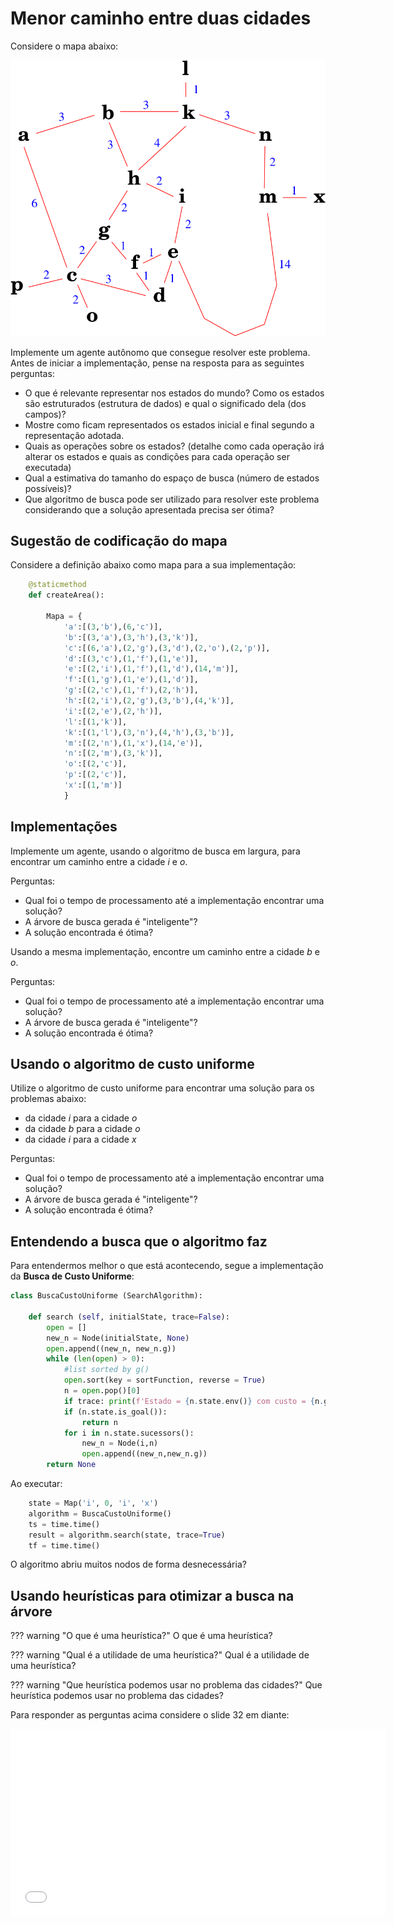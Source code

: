 # Menor caminho entre duas cidades

Considere o mapa abaixo: 

<img src="img/mapa.png">

Implemente um agente autônomo que consegue resolver este problema. Antes de iniciar a implementação, pense na resposta para as seguintes perguntas: 

* O que é relevante representar nos estados do mundo? Como os
    estados são estruturados (estrutura de dados) e qual o significado
    dela (dos campos)?
* Mostre como ficam representados os estados inicial e final
    segundo a representação adotada.
* Quais as operações sobre os estados?
    (detalhe como cada operação irá alterar os estados e quais as
    condições para cada operação ser executada)
* Qual a estimativa do tamanho do espaço de busca (número de
    estados possíveis)?
* Que algoritmo de busca pode ser utilizado para resolver este problema considerando que
a solução apresentada precisa ser ótima?

## Sugestão de codificação do mapa

Considere a definição abaixo como mapa para a sua implementação:

```python
    @staticmethod
    def createArea():

        Mapa = {
            'a':[(3,'b'),(6,'c')],
            'b':[(3,'a'),(3,'h'),(3,'k')],
            'c':[(6,'a'),(2,'g'),(3,'d'),(2,'o'),(2,'p')],
            'd':[(3,'c'),(1,'f'),(1,'e')],
            'e':[(2,'i'),(1,'f'),(1,'d'),(14,'m')],
            'f':[(1,'g'),(1,'e'),(1,'d')],
            'g':[(2,'c'),(1,'f'),(2,'h')],
            'h':[(2,'i'),(2,'g'),(3,'b'),(4,'k')],
            'i':[(2,'e'),(2,'h')],
            'l':[(1,'k')],
            'k':[(1,'l'),(3,'n'),(4,'h'),(3,'b')],
            'm':[(2,'n'),(1,'x'),(14,'e')],
            'n':[(2,'m'),(3,'k')],
            'o':[(2,'c')],
            'p':[(2,'c')],
            'x':[(1,'m')]
            }
```




## Implementações

Implemente um agente, usando o algoritmo de busca em largura, para encontrar um caminho entre a cidade *i* e *o*. 

Perguntas:

* Qual foi o tempo de processamento até a implementação encontrar uma solução? 
* A árvore de busca gerada é "inteligente"? 
* A solução encontrada é ótima? 

Usando a mesma implementação, encontre um caminho entre a cidade *b* e *o*. 

Perguntas:

* Qual foi o tempo de processamento até a implementação encontrar uma solução? 
* A árvore de busca gerada é "inteligente"? 
* A solução encontrada é ótima?


## Usando o algoritmo de custo uniforme

Utilize o algoritmo de custo uniforme para encontrar uma solução para os problemas abaixo: 

* da cidade *i* para a cidade *o*
* da cidade *b* para a cidade *o*
* da cidade *i* para a cidade *x*

Perguntas:

* Qual foi o tempo de processamento até a implementação encontrar uma solução? 
* A árvore de busca gerada é "inteligente"? 
* A solução encontrada é ótima?



## Entendendo a busca que o algoritmo faz

Para entendermos melhor o que está acontecendo, segue a implementação da **Busca de Custo Uniforme**: 

```python
class BuscaCustoUniforme (SearchAlgorithm):

    def search (self, initialState, trace=False):
        open = []
        new_n = Node(initialState, None)
        open.append((new_n, new_n.g))
        while (len(open) > 0):
            #list sorted by g()
            open.sort(key = sortFunction, reverse = True)
            n = open.pop()[0]
            if trace: print(f'Estado = {n.state.env()} com custo = {n.g}') 
            if (n.state.is_goal()):
                return n
            for i in n.state.sucessors():
                new_n = Node(i,n)
                open.append((new_n,new_n.g))
        return None
```

Ao executar: 

```python
    state = Map('i', 0, 'i', 'x')
    algorithm = BuscaCustoUniforme()
    ts = time.time()
    result = algorithm.search(state, trace=True)
    tf = time.time()
```

O algoritmo abriu muitos nodos de forma desnecessária? 

<!--

## Entrega do exercício

* Para a implementação e entrega deste exercício nós vamos utilizar o [Github Classroom](https://classroom.github.com/a/OQePW2ai). 

* Você deve criar um projeto e entregar um arquivo python com a implementação e um arquivo `README.md` com as respostas das perguntas acima.

* Esta implementação pode ser feita em grupo de até 3 pessoas.

* **Prazo para a entrega**: 10/03/2024 (domingo) até às 23:30 horas.

-->

## Usando heurísticas para otimizar a busca na árvore

??? warning "O que é uma heurística?"
    O que é uma heurística? 

??? warning "Qual é a utilidade de uma heurística?"
    Qual é a utilidade de uma heurística? 

??? warning "Que heurística podemos usar no problema das cidades?"
    Que heurística podemos usar no problema das cidades? 
 

Para responder as perguntas acima considere o slide 32 em diante: 

<embed src="../../referencias/03_algoritmos_busca/busca_versaoFabricio.pdf" type="application/pdf" width="600" height="300">

<!-- ## Implementando o problemas das cidades com heurística

Faça `pull` do projeto [https://github.com/Insper/ai_code](https://github.com/Insper/ai_code) e termine de codificar o arquivo `Map.py`.

Execute a implementação considerando os algoritmos:

* Busca Gananciosa
* A* (AEstrela)

-->